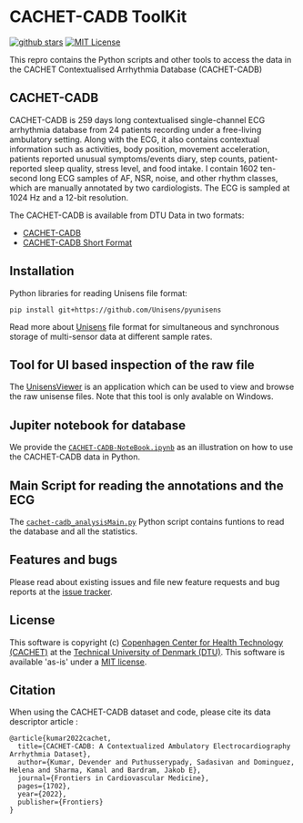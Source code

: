 # CACHET-CADB ToolKit

[![github stars](https://img.shields.io/github/stars/cph-cachet/cachet-ecg-db.svg?style=flat&logo=github&colorB=deeppink&label=stars)](https://github.com/cph-cachet/cachet-ecg-db)
[![MIT License](https://img.shields.io/badge/license-MIT-purple.svg)](https://opensource.org/licenses/MIT)

This repro contains the Python scripts and other tools to access the data in the CACHET Contextualised Arrhythmia Database (CACHET-CADB)

## CACHET-CADB

CACHET-CADB is 259 days long contextualised single-channel ECG arrhythmia database from 24 patients recording under a free-living ambulatory setting. Along with the ECG, it also contains contextual information such as activities, body position, movement acceleration, patients reported unusual symptoms/events diary, step counts, patient-reported sleep quality, stress level, and food intake. I contain 1602 ten-second long ECG samples of AF, NSR, noise, and other rhythm classes, which are manually annotated by two cardiologists. The ECG is sampled at 1024 Hz and a 12-bit resolution.

The CACHET-CADB is available from DTU Data in two formats:

 * [CACHET-CADB](https://data.dtu.dk/articles/dataset/CACHET-CADB/14547264)
 * [CACHET-CADB Short Format](https://data.dtu.dk/articles/dataset/CACHET-CADB_Short_Format/14547330)



## Installation

Python libraries for reading Unisens file format:

```pip install git+https://github.com/Unisens/pyunisens```

Read more about [Unisens](http://unisens.org/features.html) file format for simultaneous and synchronous storage of multi-sensor data at different sample rates.
 
 ## Tool for UI based inspection of the raw file
 
 The [UnisensViewer](http://software.unisens.org/download/UnisensViewer/UnisensViewer_Setup.exe) is an application which can be used to view and browse the raw unisense files. Note that this tool is only avalable on Windows.
 
 
##  Jupiter notebook for database

We provide the [`CACHET-CADB-NoteBook.ipynb`](https://github.com/cph-cachet/cachet-ecg-db/blob/master/CACHET-CADB-NoteBook.ipynb) as an illustration on how to use the CACHET-CADB data in Python.

## Main Script for reading the annotations and the ECG 

The [`cachet-cadb_analysisMain.py`](https://github.com/cph-cachet/cachet-ecg-db/blob/master/cachet-cadb_analysisMain.py) Python script contains funtions to read the database and all the statistics.

## Features and bugs

Please read about existing issues and file new feature requests and bug reports at the [issue tracker][tracker].

[tracker]: https://github.com/cph-cachet/cachet-ecg-db/issues

## License

This software is copyright (c) [Copenhagen Center for Health Technology (CACHET)](https://www.cachet.dk/) at the [Technical University of Denmark (DTU)](https://www.dtu.dk).
This software is available 'as-is' under a [MIT license](https://github.com/cph-cachet/cachet-ecg-db/blob/master/LICENSE).

## Citation 

When using the CACHET-CADB dataset and code, please cite its data descriptor article : 

```
@article{kumar2022cachet,
  title={CACHET-CADB: A Contextualized Ambulatory Electrocardiography Arrhythmia Dataset},
  author={Kumar, Devender and Puthusserypady, Sadasivan and Dominguez, Helena and Sharma, Kamal and Bardram, Jakob E},
  journal={Frontiers in Cardiovascular Medicine},
  pages={1702},
  year={2022},
  publisher={Frontiers}
}
```

